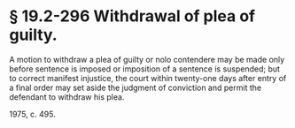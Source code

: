 # § 19.2-296 Withdrawal of plea of guilty.

<p>A motion to withdraw a plea of guilty or nolo contendere may be made only before sentence is imposed or imposition of a sentence is suspended; but to correct manifest injustice, the court within twenty-one days after entry of a final order may set aside the judgment of conviction and permit the defendant to withdraw his plea.</p><p>1975, c. 495.</p>